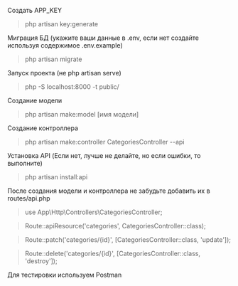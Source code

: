 Создать APP_KEY

> php artisan key:generate

Миграция БД (укажите ваши данные в .env, если нет создайте используя содержимое .env.example)

> php artisan migrate

Запуск проекта (не php artisan serve)

> php -S localhost:8000 -t public/

Создание модели

> php artisan make:model [имя модели]

Создание контроллера

> php artisan make:controller CategoriesController --api

Установка API (Если нет, лучше не делайте, но если ошибки, то выполните)

> php artisan install:api  

После создания модели и контроллера не забудьте добавить их в routes/api.php

> use App\Http\Controllers\CategoriesController; 

> Route::apiResource('categories', CategoriesController::class);

> Route::patch('categories/{id}', [CategoriesController::class, 'update']);

> Route::delete('categories/{id}', [CategoriesController::class, 'destroy']);

Для тестировки используем Postman

